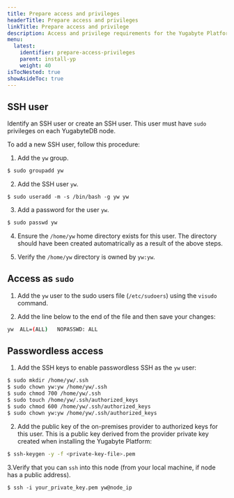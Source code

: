```yaml
---
title: Prepare access and privileges
headerTitle: Prepare access and privileges
linkTitle: Prepare access and privilege
description: Access and privilege requirements for the Yugabyte Platform and YugabyteDB data nodes.
menu:
  latest:
    identifier: prepare-access-privileges
    parent: install-yp
    weight: 40
isTocNested: true
showAsideToc: true
---
```



## SSH user

Identify an SSH user or create an SSH  user. This user must have `sudo` privileges on each YugabyteDB node. 

To add a new SSH user, follow this procedure:

1. Add the `yw` group.

```sh
$ sudo groupadd yw
```

2. Add the SSH user `yw`.

```ssh
$ sudo useradd -m -s /bin/bash -g yw yw
```

3. Add a password for the user `yw`.

```sh
$ sudo passwd yw
```

4. Ensure the `/home/yw` home directory exists for this user. The directory should have been created automatrically as a result of the above steps.

5. Verify the `/home/yw` directory is owned by `yw:yw`.

## Access as `sudo`

1. Add the `yw` user to the sudo users file (`/etc/sudoers`) using the `visudo` command. 

2. Add the line below to the end of the file and then save your changes:

```sh
yw	ALL=(ALL)	NOPASSWD: ALL
```

## Passwordless access

1. Add the SSH keys to enable passwordless SSH as the `yw` user:

```sh
$ sudo mkdir /home/yw/.ssh
$ sudo chown yw:yw /home/yw/.ssh
$ sudo chmod 700 /home/yw/.ssh
$ sudo touch /home/yw/.ssh/authorized_keys
$ sudo chmod 600 /home/yw/.ssh/authorized_keys
$ sudo chown yw:yw /home/yw/.ssh/authorized_keys
```

2. Add the public key of the on-premises provider to authorized keys for this user. This is a public key derived from the provider private key created when installing the Yugabyte Platform:

```sh
$ ssh-keygen -y -f <private-key-file>.pem
```

3.Verify that you can `ssh` into this node (from your local machine, if node has a public address).

```ssh
$ ssh -i your_private_key.pem yw@node_ip
```
